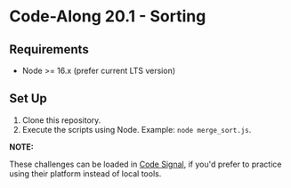 # Code-Along 20.1 - Sorting

## Requirements

- Node >= 16.x (prefer current LTS version)

## Set Up

1. Clone this repository.
2. Execute the scripts using Node. Example: `node merge_sort.js`.

**NOTE:**

These challenges can be loaded in [Code Signal](https://codesignal.com/), if you'd prefer to practice using their platform instead of local tools.
